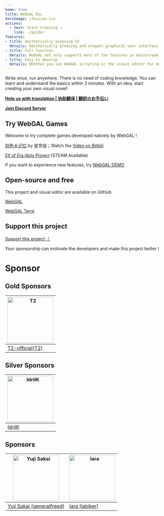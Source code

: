 ```yaml
---
home: true
title: WebGAL Doc
heroImage: /favicon.ico
actions:
  - text: Start Creating →
    link: ./guide/
features:
- title: Aesthetically pleasing UI
  details: Aesthetically pleasing and elegant graphical user interface with interactive effects, are all aimed at enhancing the user experience.
- title: Full Function
  details: WebGAL not only supports most of the features in mainstream visual novel engines, but you can also use Pixi.js to add custom effects to your game.
- title: Easy to develop
  details: Whether you use WebGAL scripting or the visual editor for development, it is simple and natural.
---
```


Write once, run anywhere. There is no need of coding knowledge. You can learn and understand the basics within 3 minutes. With an idea, start creating your own visual novel!

**[Help us with translation | 协助翻译 | 翻訳のお手伝い](https://github.com/MakinoharaShoko/WebGAL/tree/dev/packages/webgal/src/translations)**

**[Join Discord Server](https://discord.gg/kPrQkJttJy)**

## Try WebGAL Games

Welcome to try complete games developed natively by WebGAL !

[铃色☆记忆](http://hoshinasuzu.cn/) by 星奈组；Watch the [Video on Bilibili](https://www.bilibili.com/video/BV1HY4y1n7z7).

[Elf of Era Idols Project](https://store.steampowered.com/app/2414730/Elf_of_Era_Idols_Project/) (STEAM Available)

If you want to experience new features, try [WebGAL DEMO](https://demo.openwebgal.com)

## Open-source and free

This project and visual editor are available on GitHub

[WebGAL](https://github.com/MakinoharaShoko/WebGAL)

[WebGAL Terre](https://github.com/MakinoharaShoko/WebGAL_Terre)

## Support this project

[Support this project ！](sponsor)

Your sponsorship can motivate the developers and make this project better !

# Sponsor

## Gold Sponsors

| <img src="https://avatars.githubusercontent.com/u/91712707?v=4" alt="T2"  width="150px" height="150px" /> |
| ------------------------------------------------------------ |
| [T2-official(T2)](https://github.com/T2-official)            |

## Silver Sponsors

| <img src="https://avatars.githubusercontent.com/u/103700780?v=4" alt="IdrilK"   width="150px" height="150px" /> |
| ------------------------------------------------------------ |
| [IdrilK](https://github.com/IdrilK)            |

## Sponsors

| <img src="https://avatars.githubusercontent.com/u/71590526?v=4" alt="Yuji Sakai"  width="150px" height="150px" /> | <img src="https://avatars.githubusercontent.com/u/49630998?v=4" alt="Iara"  width="150px" height="150px" /> |
| ------------------------------------------------------------ |------------------------------------------------------------ |
| [Yuji Sakai (generalfreed)](https://github.com/generalfreed) |[Iara (labiker)](https://github.com/labiker) |
